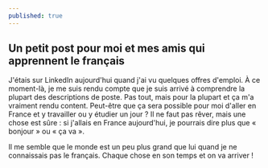 ```yaml
---
published: true
---
```

## Un petit post pour moi et mes amis qui apprennent le français

J'étais sur LinkedIn aujourd'hui quand j'ai vu quelques offres d'emploi. À ce moment-là, je me suis rendu compte que je suis arrivé à comprendre la plupart des descriptions de poste. Pas tout, mais pour la plupart et ça m'a vraiment rendu content. Peut-être que ça sera possible pour moi d'aller en France et y travailler ou y étudier un jour ? Il ne faut pas rêver, mais une chose est sûre : si j'allais en France aujourd'hui, je pourrais dire plus que « bonjour » ou « ça va ».

Il me semble que le monde est un peu plus grand que lui quand je ne connaissais pas le français. Chaque chose en son temps et on va arriver !
